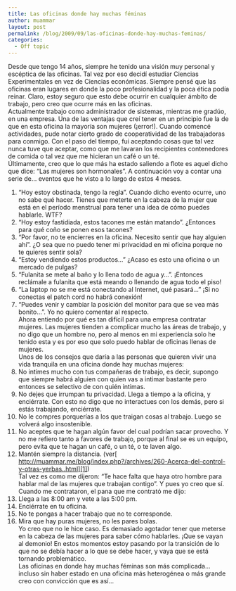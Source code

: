 ```yaml
---
title: Las oficinas donde hay muchas féminas
author: muammar
layout: post
permalink: /blog/2009/09/las-oficinas-donde-hay-muchas-feminas/
categories:
  - Off topic
---
```

Desde que tengo 14 años, siempre he tenido una visión muy personal y escéptica de las oficinas. Tal vez por eso decidí estudiar Ciencias Experimentales en vez de Ciencias económicas. Siempre pensé que las oficinas eran lugares en donde la poco profesionalidad y la poca ética podía reinar. Claro, estoy seguro que esto debe ocurrir en cualquier ámbito de trabajo, pero creo que ocurre más en las oficinas.  
Actualmente trabajo como administrador de sistemas, mientras me gradúo, en una empresa. Una de las ventajas que creí tener en un principio fue la de que en esta oficina la mayoría son mujeres (¡error!). Cuando comencé actividades, pude notar cierto grado de cooperatividad de las trabajadoras para conmigo. Con el paso del tiempo, fui aceptando cosas que tal vez nunca tuve que aceptar, como que me lavaran los recipientes contenedores de comida o tal vez que me hicieran un café o un té.  
Últimamente, creo que lo que más ha estado saliendo a flote es aquel dicho que dice: &#8220;Las mujeres son hormonales&#8221;. A continuación voy a contar una serie de&#8230; eventos que he visto a lo largo de estos 4 meses.  
1) &#8220;Hoy estoy obstinada, tengo la regla&#8221;. Cuando dicho evento ocurre, uno no sabe qué hacer. Tienes que meterte en la cabeza de la mujer que está en el período menstrual para tener una idea de cómo puedes hablarle. WTF?  
2) &#8220;Hoy estoy fastidiada, estos tacones me están matando&#8221;. ¿Entonces para qué coño se ponen esos tacones?  
3) &#8220;Por favor, no te encierres en la oficina. Necesito sentir que hay alguien ahí&#8221;. ¿O sea que no puedo tener mi privacidad en mi oficina porque no te quieres sentir sola?  
4) &#8220;Estoy vendiendo estos productos&#8230;&#8221; ¿Acaso es esto una oficina o un mercado de pulgas?  
5) &#8220;Fulanita se mete al baño y lo llena todo de agua y&#8230;&#8221;. ¡Entonces reclámale a fulanita que está meando o llenando de agua todo el piso!  
6) &#8220;La laptop no se me está conectando al Internet, qué pasará&#8230;&#8221; ¡Si no conectas el patch cord no habrá conexión!  
7) &#8220;Puedes venir y cambiar la posición del monitor para que se vea más bonito&#8230;&#8221;. Yo no quiero comentar al respecto.  
Ahora entiendo por qué es tan difícil para una empresa contratar mujeres. Las mujeres tienden a complicar mucho las áreas de trabajo, y no digo que un hombre no, pero al menos en mi experiencia solo he tenido esta y es por eso que solo puedo hablar de oficinas llenas de mujeres.  
Unos de los consejos que daría a las personas que quieren vivir una vida tranquila en una oficina donde hay muchas mujeres:  
1) No intimes mucho con tus compañeras de trabajo, es decir, supongo que siempre habrá alguien con quien vas a intimar bastante pero entonces se selectivo de con quién intimas.  
2) No dejes que irrumpan tu privacidad. Llega a tiempo a la oficina, y enciérrate. Con esto no digo que no interactues con los demás, pero si estás trabajando, enciérrate.  
3) No le compres porquerías a los que traigan cosas al trabajo. Luego se volverá algo insostenible.  
4) No aceptes que te hagan algún favor del cual podrían sacar provecho. Y no me refiero tanto a favores de trabajo, porque al final se es un equipo, pero evita que te hagan un café, o un té, o te laven algo.  
5) Mantén siempre la distancia. (ver[ http://muammar.me/blog/index.php?/archives/260-Acerca-del-control-y-otras-yerbas..html][1])  
Tal vez es como me dijeron: &#8220;Te hace falta que haya otro hombre para hablar mal de las mujeres que trabajan contigo&#8221;. Y pues yo creo que sí. Cuando me contrataron, el pana que me contrató me dijo:  
1) Llega a las 8:00 am y vete a las 5:00 pm.  
2) Enciérrate en tu oficina.  
3) No te pongas a hacer trabajo que no te corresponde.  
4) Mira que hay puras mujeres, no les pares bolas.  
Yo creo que no le hice caso. Es demasiado agotador tener que meterse en la cabeza de las mujeres para saber cómo hablarles. ¡Que se vayan al demonio! En estos momentos estoy pasando por la transición de lo que no se debía hacer a lo que se debe hacer, y vaya que se está tornando problemático.  
Las oficinas en donde hay muchas féminas son más complicada&#8230; incluso sin haber estado en una oficina más heterogénea o más grande creo con convicción que es así&#8230;

 [1]: http://muammar.me/blog/index.php?/archives/260-Acerca-del-control-y-otras-yerbas..html